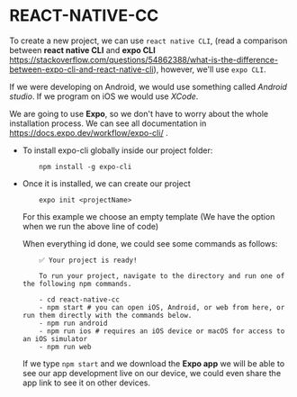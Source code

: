 # REACT-NATIVE-CC

To create a new project, we can use `react native CLI`, (read a comparison between **react native CLI** and **expo CLI** https://stackoverflow.com/questions/54862388/what-is-the-difference-between-expo-cli-and-react-native-cli), however, we'll use `expo CLI`.

If we were developing on Android, we would use something called *Android studio*. If we program on iOS we would use *XCode*. 

We are going to use **Expo**, so we don't have to worry about the whole installation process. We can see all documentation in https://docs.expo.dev/workflow/expo-cli/ .

+ To install expo-cli globally inside our project folder:

    ```
        npm install -g expo-cli
    ```

+ Once it is installed, we can create our project

    ```
        expo init <projectName>
    ```

    For this example we choose an empty template (We have the option when we run the above line of code)

    When everything id done, we could see some commands as follows:

    ```
        ✅ Your project is ready!

        To run your project, navigate to the directory and run one of the following npm commands.

        - cd react-native-cc
        - npm start # you can open iOS, Android, or web from here, or run them directly with the commands below.
        - npm run android
        - npm run ios # requires an iOS device or macOS for access to an iOS simulator
        - npm run web
    ```

    If we type `npm start` and we download the **Expo app** we will be able to see our app development live on our device, we could even share the app link to see it on other devices.